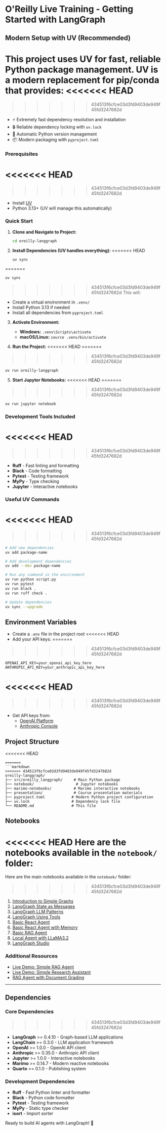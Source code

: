 # O'Reilly Live Training - Getting Started with LangGraph

## Modern Setup with UV (Recommended)

This project uses **UV** for fast, reliable Python package management. UV is a modern replacement for pip/conda that provides:
<<<<<<< HEAD
=======

>>>>>>> 434513f6cfce03d3fd9403de949f45fd3247682d
- ⚡ Extremely fast dependency resolution and installation
- 🔒 Reliable dependency locking with `uv.lock`
- 🐍 Automatic Python version management
- 📦 Modern packaging with `pyproject.toml`

### Prerequisites
<<<<<<< HEAD
=======

>>>>>>> 434513f6cfce03d3fd9403de949f45fd3247682d
- Install [UV](https://docs.astral.sh/uv/getting-started/installation/)
- Python 3.13+ (UV will manage this automatically)

### Quick Start

1. **Clone and Navigate to Project:**
   ```bash
   cd oreilly-langgraph
   ```

2. **Install Dependencies (UV handles everything):**
<<<<<<< HEAD
   ```bash
   uv sync
   ```
=======

   ```bash
   uv sync
   ```

>>>>>>> 434513f6cfce03d3fd9403de949f45fd3247682d
   This will:
   - Create a virtual environment in `.venv/`
   - Install Python 3.13 if needed
   - Install all dependencies from `pyproject.toml`

3. **Activate Environment:**
   - **Windows:** `.venv\Scripts\activate`
   - **macOS/Linux:** `source .venv/bin/activate`

4. **Run the Project:**
<<<<<<< HEAD
=======

>>>>>>> 434513f6cfce03d3fd9403de949f45fd3247682d
   ```bash
   uv run oreilly-langgraph
   ```

5. **Start Jupyter Notebooks:**
<<<<<<< HEAD
=======

>>>>>>> 434513f6cfce03d3fd9403de949f45fd3247682d
   ```bash
   uv run jupyter notebook
   ```

### Development Tools Included
<<<<<<< HEAD
=======

>>>>>>> 434513f6cfce03d3fd9403de949f45fd3247682d
- **Ruff** - Fast linting and formatting
- **Black** - Code formatting
- **Pytest** - Testing framework
- **MyPy** - Type checking
- **Jupyter** - Interactive notebooks

### Useful UV Commands
<<<<<<< HEAD
=======

>>>>>>> 434513f6cfce03d3fd9403de949f45fd3247682d
```bash
# Add new dependencies
uv add package-name

# Add development dependencies
uv add --dev package-name

# Run any command in the environment
uv run python script.py
uv run pytest
uv run black .
uv run ruff check .

# Update dependencies
uv sync --upgrade
```

## Environment Variables

- Create a `.env` file in the project root
<<<<<<< HEAD
- Add your API keys:
=======

>>>>>>> 434513f6cfce03d3fd9403de949f45fd3247682d
  ```env
  OPENAI_API_KEY=your_openai_api_key_here
  ANTHROPIC_API_KEY=your_anthropic_api_key_here
  ```
<<<<<<< HEAD
=======

>>>>>>> 434513f6cfce03d3fd9403de949f45fd3247682d
- Get API keys from:
  - [OpenAI Platform](https://platform.openai.com/)
  - [Anthropic Console](https://console.anthropic.com/)

## Project Structure

<<<<<<< HEAD
```
=======
```markdown
>>>>>>> 434513f6cfce03d3fd9403de949f45fd3247682d
oreilly-langgraph/
├── src/oreilly_langgraph/     # Main Python package
├── notebook/                   # Jupyter notebooks
├── marimo-notebooks/          # Marimo interactive notebooks
├── presentation/              # Course presentation materials
├── pyproject.toml            # Modern Python project configuration
├── uv.lock                   # Dependency lock file
└── README.md                 # This file
```

## Notebooks

<<<<<<< HEAD
Here are the notebooks available in the `notebook/` folder:
=======
Here are the main notebooks available in the `notebook/` folder:
>>>>>>> 434513f6cfce03d3fd9403de949f45fd3247682d

1. [Introduction to Simple Graphs](notebook/1.0-introduction-to-simple-graphs.ipynb)
2. [LangGraph State as Messages](notebook/1.1-langgraph-state-as-messages.ipynb)
3. [LangGraph LLM Patterns](notebook/1.2-langgraph-llm-patterns.ipynb)
4. [LangGraph Using Tools](notebook/1.3-langgraph-using-tools.ipynb)
5. [Basic React Agent](notebook/2.0-basic-react-agent.ipynb)
6. [Basic React Agent with Memory](notebook/2.1-basic-react-agent-with-memory.ipynb)
7. [Basic RAG Agent](notebook/3.0-basic-rag-agent.ipynb)
8. [Local Agent with LLaMA3.2](notebook/4.0-local-agent-llama32.ipynb)
9. [LangGraph Studio](notebook/5.0-langgraph-studio.ipynb)

### Additional Resources
- [Live Demo: Simple RAG Agent](notebook/live-demo-simple-rag-agent.ipynb)
- [Live Demo: Simple Research Assistant](notebook/live-demo-simple-research-assistant.ipynb)
- [RAG Agent with Document Grading](notebook/rag-agent-with-grading-relevance-of-documents.ipynb)

---

## Dependencies

### Core Dependencies

>>>>>>> 434513f6cfce03d3fd9403de949f45fd3247682d
- **LangGraph** >= 0.4.10 - Graph-based LLM applications
- **LangChain** >= 0.3.0 - LLM application framework
- **OpenAI** >= 1.0.0 - OpenAI API client
- **Anthropic** >= 0.35.0 - Anthropic API client
- **Jupyter** >= 1.0.0 - Interactive notebooks
- **Marimo** >= 0.14.7 - Modern reactive notebooks
- **Quarto** >= 0.1.0 - Publishing system

### Development Dependencies

- **Ruff** - Fast Python linter and formatter
- **Black** - Python code formatter
- **Pytest** - Testing framework
- **MyPy** - Static type checker
- **isort** - Import sorter

Ready to build AI agents with LangGraph! 🚀

